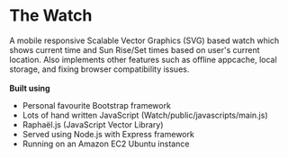 # The Watch
A mobile responsive Scalable Vector Graphics (SVG) based watch which shows current time and Sun Rise/Set times based on user's current location. Also implements other features such as offline appcache, local storage, and fixing browser compatibility issues.<br />
<br />
<strong>Built using</strong>
<ul>
<li>Personal favourite Bootstrap framework</li>
<li>Lots of hand written JavaScript (Watch/public/javascripts/main.js)</li>
<li>Raphaël.js (JavaScript Vector Library)</li>
<li>Served using Node.js with Express framework</li>
<li>Running on an Amazon EC2 Ubuntu instance</li>
</ul>
<br />
